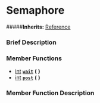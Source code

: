 #  Semaphore  
#####**Inherits:** [Reference](class_reference)

###  Brief Description  


###  Member Functions 
  * [int](class_int)  **[`wait`](#wait)**  **(** **)**
  * [int](class_int)  **[`post`](#post)**  **(** **)**

###  Member Function Description  
